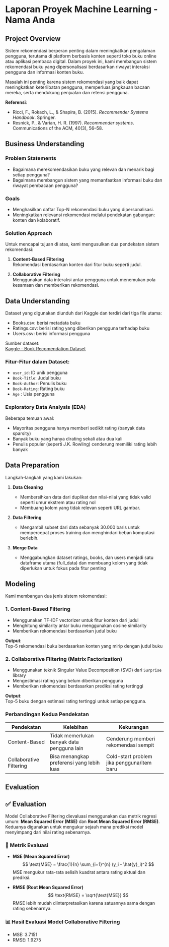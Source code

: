 # Laporan Proyek Machine Learning - Nama Anda

## Project Overview

Sistem rekomendasi berperan penting dalam meningkatkan pengalaman pengguna, terutama di platform berbasis konten seperti toko buku online atau aplikasi pembaca digital. Dalam proyek ini, kami membangun sistem rekomendasi buku yang dipersonalisasi berdasarkan riwayat interaksi pengguna dan informasi konten buku.

Masalah ini penting karena sistem rekomendasi yang baik dapat meningkatkan keterlibatan pengguna, memperluas jangkauan bacaan mereka, serta mendukung penjualan dan retensi pengguna.

**Referensi**:
- Ricci, F., Rokach, L., & Shapira, B. (2015). *Recommender Systems Handbook*. Springer.
- Resnick, P., & Varian, H. R. (1997). *Recommender systems*. Communications of the ACM, 40(3), 56–58.

## Business Understanding

### Problem Statements

- Bagaimana merekomendasikan buku yang relevan dan menarik bagi setiap pengguna?
- Bagaimana membangun sistem yang memanfaatkan informasi buku dan riwayat pembacaan pengguna?

### Goals

- Menghasilkan daftar Top-N rekomendasi buku yang dipersonalisasi.
- Meningkatkan relevansi rekomendasi melalui pendekatan gabungan: konten dan kolaboratif.

### Solution Approach

Untuk mencapai tujuan di atas, kami mengusulkan dua pendekatan sistem rekomendasi:

1. **Content-Based Filtering**  
   Rekomendasi berdasarkan konten dari fitur buku seperti judul.

2. **Collaborative Filtering**  
   Menggunakan data interaksi antar pengguna untuk menemukan pola kesamaan dan memberikan rekomendasi.

## Data Understanding

Dataset yang digunakan diunduh dari Kaggle dan terdiri dari tiga file utama:
- Books.csv: berisi metadata buku
- Ratings.csv: berisi rating yang diberikan pengguna terhadap buku
- Users.csv: berisi informasi pengguna

Sumber dataset:  
[Kaggle - Book Recomendation Dataset](https://www.kaggle.com/datasets/arashnic/book-recommendation-dataset)

### Fitur-Fitur dalam Dataset:

- `user_id`: ID unik pengguna
- `Book-Title`: Judul buku
- `Book-Author`: Penulis buku
- `Book-Rating`: Rating buku
- `Age` : Usia pengguna

### Exploratory Data Analysis (EDA)

Beberapa temuan awal:
- Mayoritas pengguna hanya memberi sedikit rating (banyak data sparsity)
- Banyak buku yang hanya dirating sekali atau dua kali
- Penulis populer (seperti J.K. Rowling) cenderung memiliki rating lebih banyak

## Data Preparation

Langkah-langkah yang kami lakukan:

1. **Data Cleaning**  
   - Membersihkan data dari duplikat dan nilai-nilai yang tidak valid seperti umur ekstrem atau rating nol
   - Membuang kolom yang tidak relevan seperti URL gambar.

2. **Data Filtering**  
   - Mengambil subset dari data sebanyak 30.000 baris untuk mempercepat proses training dan menghindari beban komputasi berlebih.

3. **Merge Data**  
   - Menggabungkan dataset ratings, books, dan users menjadi satu dataframe utama (full_data) dan membuang kolom yang tidak diperlukan untuk fokus pada fitur penting

## Modeling

Kami membangun dua jenis sistem rekomendasi:

### 1. Content-Based Filtering

- Menggunakan TF-IDF vectorizer untuk fitur konten dari judul
- Menghitung similarity antar buku menggunakan cosine similarity
- Memberikan rekomendasi berdasarkan judul buku

**Output**:  
Top-5 rekomendasi buku berdasarkan konten yang mirip dengan judul buku

### 2. Collaborative Filtering (Matrix Factorization)

- Menggunakan teknik Singular Value Decomposition (SVD) dari `Surprise` library
- Mengestimasi rating yang belum diberikan pengguna
- Memberikan rekomendasi berdasarkan prediksi rating tertinggi

**Output**:  
Top-5 buku dengan estimasi rating tertinggi untuk setiap pengguna.

### Perbandingan Kedua Pendekatan

| Pendekatan             | Kelebihan                                  | Kekurangan                                  |
|------------------------|--------------------------------------------|---------------------------------------------|
| Content-Based          | Tidak memerlukan banyak data pengguna lain | Cenderung memberi rekomendasi sempit        |
| Collaborative Filtering| Bisa menangkap preferensi yang lebih luas  | Cold-start problem jika pengguna/item baru  |

## Evaluation
## ✅ Evaluation

Model Collaborative Filtering dievaluasi menggunakan dua metrik regresi umum: **Mean Squared Error (MSE)** dan **Root Mean Squared Error (RMSE)**.  
Keduanya digunakan untuk mengukur sejauh mana prediksi model menyimpang dari nilai rating sebenarnya.

### 📐 Metrik Evaluasi

- **MSE (Mean Squared Error)**  
  $$
  \text{MSE} = \frac{1}{n} \sum_{i=1}^{n} (y_i - \hat{y}_i)^2
  $$
  MSE mengukur rata-rata selisih kuadrat antara rating aktual dan prediksi.

- **RMSE (Root Mean Squared Error)**  
  $$
  \text{RMSE} = \sqrt{\text{MSE}}
  $$
  RMSE lebih mudah diinterpretasikan karena satuannya sama dengan rating sebenarnya.

### 📊 Hasil Evaluasi Model Collaborative Filtering
- MSE: 3.7151
- RMSE: 1.9275
